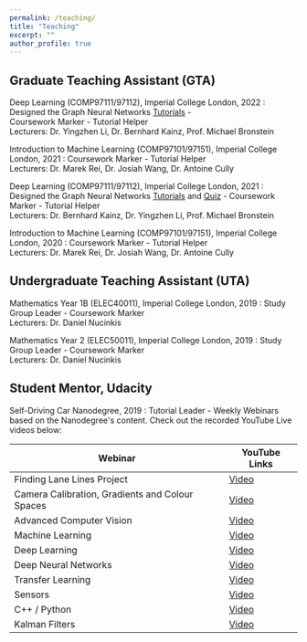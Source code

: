 ```yaml
---
permalink: /teaching/
title: "Teaching"
excerpt: ""
author_profile: true
---
```


## Graduate Teaching Assistant (GTA)

Deep Learning (COMP97111/97112), Imperial College London, 2022 
:   Designed the Graph Neural Networks [Tutorials](https://www.doc.ic.ac.uk/~bkainz/teaching/DL/T09_GCNs.pdf) -  
Coursework Marker - Tutorial Helper\
Lecturers: Dr. Yingzhen Li, Dr. Bernhard Kainz, Prof. Michael Bronstein

Introduction to Machine Learning (COMP97101/97151), Imperial College London, 2021 
:   Coursework Marker - Tutorial Helper\
Lecturers: Dr. Marek Rei, Dr. Josiah Wang, Dr. Antoine Cully 

Deep Learning (COMP97111/97112), Imperial College London, 2021 
:   Designed the Graph Neural Networks [Tutorials](https://www.doc.ic.ac.uk/~bkainz/teaching/DL/T09_GCNs.pdf) and [Quiz](https://quizizz.com/admin/quiz/6033e5f2636d8c001b08eb6a/deep-learning-gnns) - 
Coursework Marker - Tutorial Helper\
Lecturers: Dr. Bernhard Kainz, Dr. Yingzhen Li, Prof. Michael Bronstein 

Introduction to Machine Learning (COMP97101/97151), Imperial College London, 2020
:   Coursework Marker - Tutorial Helper\
Lecturers: Dr. Marek Rei, Dr. Josiah Wang, Dr. Antoine Cully 

## Undergraduate Teaching Assistant (UTA)

Mathematics Year 1B (ELEC40011), Imperial College London, 2019
:   Study Group Leader - Coursework Marker\
Lecturers: Dr. Daniel Nucinkis

Mathematics Year 2 (ELEC50011), Imperial College London, 2019
:   Study Group Leader - Coursework Marker\
Lecturers: Dr. Daniel Nucinkis

## Student Mentor, Udacity

Self-Driving Car Nanodegree, 2019 
:   Tutorial Leader - Weekly Webinars based on the Nanodegree's content. Check out the recorded YouTube Live videos below:

| Webinar  | YouTube Links |  
| -------- | ------ |
| Finding Lane Lines Project | [Video](https://youtu.be/F6PrgOS_cAA) | 
| Camera Calibration, Gradients and Colour Spaces | [Video](https://youtu.be/si5Qo2BWEk8) |
| Advanced Computer Vision    | [Video](https://youtu.be/5RPqrCyJxDE) | 
| Machine Learning    | [Video](https://youtu.be/4wa3sTeVK7A) |
| Deep Learning    | [Video](https://youtu.be/OiNCEGQ8_XM) | 
| Deep Neural Networks    | [Video](https://youtu.be/Lo2o1Fk9BZw) | 
| Transfer Learning    | [Video](https://youtu.be/TWrkdTGzUf8) |
|  Sensors   | [Video](https://youtu.be/od-CK2j8yYY) | 
|  C++ / Python   | [Video](https://youtu.be/9h9BPeM25x4) |
|  Kalman Filters   | [Video](https://youtu.be/nP7VNlWvDg0) | 
